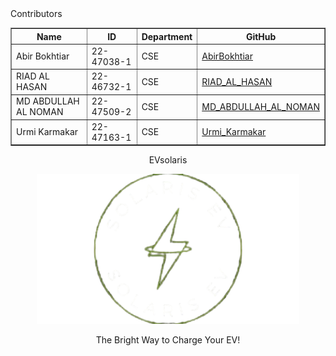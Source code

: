 <table align="center" border="1" celspacing="0">
  <tr>Contributors</tr>
  <tr>
    <th>Name</th>
    <th>ID</th>
    <th>Department</th>
    <th>GitHub</th>
  </tr>
  <tr>
    <td>Abir Bokhtiar</td>
    <td>22-47038-1</td>
    <td>CSE</td>
    <td><a href="https://github.com/AbirBokhtiar">AbirBokhtiar</a></td>
  </tr>
   <tr>
    <td>RIAD AL HASAN</td>
    <td>22-46732-1</td>
    <td>CSE</td>
    <td><a href="https://github.com/iltRIAD">RIAD_AL_HASAN</a></td>
  </tr>
  <tr>
    <td>MD ABDULLAH AL NOMAN</td>
    <td>22-47509-2</td>
    <td>CSE</td>
    <td><a href="https://github.com/nomanmdabdullahal">MD_ABDULLAH_AL_NOMAN</a></td>
  </tr>
  <tr>
    <td>Urmi Karmakar</td>
    <td>22-47163-1</td>
    <td>CSE</td>
    <td><a href="https://github.com/UrmiKarmakar">Urmi_Karmakar</a></td>
  </tr>
</table>

<div align="center">
    <p align="center">EVsolaris</p>
    <p align="center"><img  src="https://github.com/AbirBokhtiar/EVsolaris/blob/main/image/EVsolaris_prev.png" height="240px" width="420px"></p>
    <p>The Bright Way to Charge Your EV!</p>
</div>
